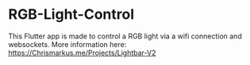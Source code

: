 # RGB-Light-Control

This Flutter app is made to control a RGB light via a wifi connection and websockets. More information here: https://Chrismarkus.me/Projects/Lightbar-V2
